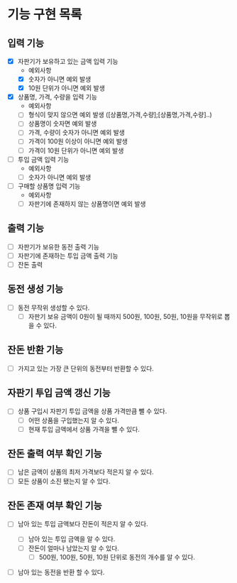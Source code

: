 # 기능 구현 목록 
## 입력 기능
- [x] 자판기가 보유하고 있는 금액 입력 기능
  - 예외사항
  - [x] 숫자가 아니면 예외 발생
  - [x] 10원 단위가 아니면 예외 발생
  
- [x] 상품명, 가격, 수량을 입력 기능 
  - 예외사항
  - [ ] 형식이 맞지 않으면 예외 발생 ([상품명,가격,수량];[상품명,가격,수량]..)
  - [ ] 상품명이 숫자면 예외 발생
  - [ ] 가격, 수량이 숫자가 아니면 예외 발생 
  - [ ] 가격이 100원 이상이 아니면 예외 발생
  - [ ] 가격이 10원 단위가 아니면 예외 발생
  
- [ ] 투입 금액 입력 기능
  - 예외사항
  - [ ] 숫자가 아니면 예외 발생

- [ ] 구매할 상품명 입력 기능
  - 예외사항
  - [ ] 자판기에 존재하지 않는 상품명이면 예외 발생

## 출력 기능 
- [ ] 자판기가 보유한 동전 출력 기능
- [ ] 자판기에 존재하는 투입 금액 출력 기능
- [ ] 잔돈 출력 

## 동전 생성 기능
- [ ] 동전 무작위 생성할 수 있다.
  - [ ] 자판기 보유 금액이 0원이 될 때까지 500원, 100원, 50원, 10원을 무작위로 뽑을 수 있다.

## 잔돈 반환 기능
- [ ] 가지고 있는 가장 큰 단위의 동전부터 반환할 수 있다.

## 자판기 투입 금액 갱신 기능
- [ ] 상품 구입시 자판기 투입 금액을 상품 가격만큼 뺄 수 있다.
  - [ ] 어떤 상품을 구입했는지 알 수 있다.
  - [ ] 현재 투입 금액에서 상품 가격을 뺄 수 있다.

## 잔돈 출력 여부 확인 기능 
- [ ] 남은 금액이 상품의 최저 가격보다 적은지 알 수 있다.
- [ ] 모든 상품이 소진 됐는지 알 수 있다. 

## 잔돈 존재 여부 확인 기능
- [ ] 남아 있는 투입 금액보다 잔돈이 적은지 알 수 있다.
  - [ ] 남아 있는 투입 금액을 알 수 있다. 
  - [ ] 잔돈이 얼마나 남았는지 알 수 있다.
    - [ ] 500원, 100원, 50원, 10원 단위로 동전의 개수를 알 수 있다.
- [ ] 남아 있는 동전을 반환 할 수 있다. 

